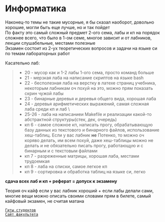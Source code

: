 # Информатика
Наконец-то темы не такие мусорные, я бы сказал наоборот, довольно хорошие, могли быть еще лучше, но и так пойдет \
По факту это самый сложный предмет 2-ого сема, лабы и кп на порядок сложнее всего, что было в 1-ом семе, многое зависит и от лабников, лекции слушабельные, местами полезные \
Экзамен состоит из 2-ух теоретических вопросов и задачи на языке си по темам лабораторных работ 

Касательно лаб:
>- 20 - мусор как и 1-2 лабы 1-ого сема, просто команд больше 
>- 21 - мерзкая лаба на написание скриптов на языке bash 
>- 22 - бесполезная лаба на верстку в латехе страниц учебника, некоторым лабникам оч похуй на это, можно прям показать скрин чужой лабы 
>- 23 - бинарные деревья и деревья общего вида, хорошая лаба 
>- 24 - деревья арифметических выражений, самая сложная лаба среди кп и лаб \
>- 25-26 - лаба на написаниеи Makefile и реализации какой-то абстрактной структуры(стек, дек, очередь) 
>- кп 6 - самое сложное кп, написать прогу, обрабатывающую базу данных из текстового и бинарного файлов, использование хеш-таблиц. Если у вас лабник **не** Потенко, то можно оч коряво делать, им всем похуй, даже хеш-таблицы можно не делать и не обязательно писать прогу, работающую и с бинарным и с текстовым файлами 
>- кп 7 - разреженные матрицы, хорошая лаба, местами трудоемкая 
>- кп 8 - лаба на списки, самое легкое кп 
>- кп 9 - сортировка и обработка таблиц на языке си, легко

**сдача всех лаб и кп + реферат = допуск к экзамену** 

Теория оч кайф если у вас лабник хороший + если лабы делали сами, многие вещи можно описать своими словами прям в билете, самый кайфовый экзамен, не считая матана 

[`Гиты студентов`](https://github.com/studyPM804/MAI_study/blob/main/2%20%D1%81%D0%B5%D0%BC/%D0%98%D0%BD%D1%84%D0%BE%D1%80%D0%BC%D0%B0%D1%82%D0%B8%D0%BA%D0%B0/git.md) \
[`Сайт факультета`](http://faq8.ru/)
